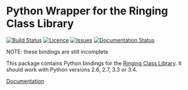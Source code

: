 # Python Wrapper for the Ringing Class Library

[![Build Status](https://travis-ci.org/simpleigh/ringing-lib-python.svg?branch=master)](https://travis-ci.org/simpleigh/ringing-lib-python)
[![Licence](https://img.shields.io/badge/licence-GPLv3-red.svg?style=flat)](http://www.gnu.org/licenses/gpl-3.0-standalone.html)
[![Issues](https://img.shields.io/github/issues/simpleigh/ringing-lib-python.svg?style=flat)](https://github.com/simpleigh/ringing-lib-python/issues)
[![Documentation Status](https://readthedocs.org/projects/ringing-lib-python/badge/?version=latest)](https://readthedocs.org/projects/ringing-lib-python/?badge=latest)

NOTE: these bindings are still incomplete

This package contains Python bindings for the
[Ringing Class Library](http://ringing-lib.sourceforge.net/).
It should work with Python versions 2.6, 2.7, 3.3 or 3.4.

[Documentation](https://ringing-lib-python.readthedocs.org/)
